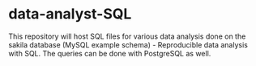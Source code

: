 # data-analyst-SQL
This repository will host SQL files for various data analysis done on the sakila database (MySQL example schema) - Reproducible data analysis with SQL.
The queries can be done with PostgreSQL as well.
